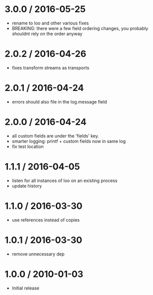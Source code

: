 
3.0.0 / 2016-05-25
==================

  * rename to loo and other various fixes
  * BREAKING: there were a few field ordering changes,
    you probably shouldnt rely on the order anyway

2.0.2 / 2016-04-26
==================

  * fixes transform streams as transports

2.0.1 / 2016-04-24
==================

  * errors should also file in the log.message field

2.0.0 / 2016-04-24
==================

  * all custom fields are under the 'fields' key.
  * smarter logging: printf + custom fields now in same log
  * fix test location

1.1.1 / 2016-04-05
==================

  * listen for all instances of loo on an existing process
  * update history

1.1.0 / 2016-03-30
==================

* use references instead of copies

1.0.1 / 2016-03-30
==================

  * remove unnecessary dep

1.0.0 / 2010-01-03
==================

  * Initial release
